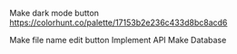 Make dark mode button
https://colorhunt.co/palette/17153b2e236c433d8bc8acd6

Make file name edit button
Implement API
Make Database 
